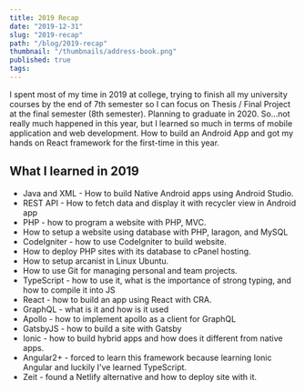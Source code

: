 ```yaml
---
title: 2019 Recap
date: "2019-12-31"
slug: "2019-recap"
path: "/blog/2019-recap"
thumbnail: "/thumbnails/address-book.png"
published: true
tags:
---
```

I spent most of my time in 2019 at college, trying to finish all my university courses by the end of 7th semester so I can focus on Thesis / Final Project at the final semester (8th semester). Planning to graduate in 2020. So...not really much happened in this year, but I learned so much in terms of mobile application and web development. How to build an Android App and got my hands on React framework for the first-time in this year.

## What I learned in 2019
- Java and XML - How to build Native Android apps using Android Studio.
- REST API - How to fetch data and display it with recycler view in Android app 
- PHP - how to program a website with PHP, MVC.
- How to setup a website using database with PHP, laragon, and MySQL
- CodeIgniter - how to use CodeIgniter to build website.
- How to deploy PHP sites with its database to cPanel hosting.
- How to setup arcanist in Linux Ubuntu.
- How to use Git for managing personal and team projects.
- TypeScript - how to use it, what is the importance of strong typing, and how to compile it into JS
- React - how to build an app using React with CRA.
- GraphQL - what is it and how is it used
- Apollo - how to implement apollo as a client for GraphQL
- GatsbyJS - how to build a site with Gatsby
- Ionic - how to build hybrid apps and how does it different from native apps.
- Angular2+ - forced to learn this framework because learning Ionic Angular and luckily I've learned TypeScript.
- Zeit - found a Netlify alternative and how to deploy site with it.
